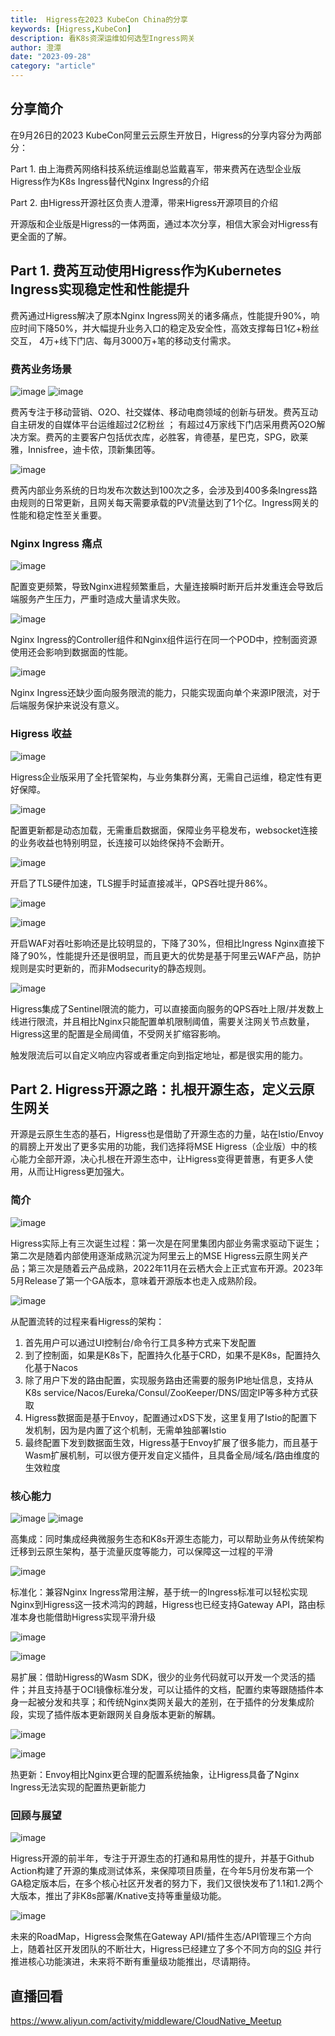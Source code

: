 ```yaml
---
title:  Higress在2023 KubeCon China的分享
keywords: [Higress,KubeCon]
description: 看K8s资深运维如何选型Ingress网关
author: 澄潭
date: "2023-09-28"
category: "article"
---
```


## 分享简介

在9月26日的2023 KubeCon阿里云云原生开放日，Higress的分享内容分为两部分：

Part 1. 由上海费芮网络科技系统运维副总监戴喜军，带来费芮在选型企业版Higress作为K8s Ingress替代Nginx Ingress的介绍

Part 2. 由Higress开源社区负责人澄潭，带来Higress开源项目的介绍

开源版和企业版是Higress的一体两面，通过本次分享，相信大家会对Higress有更全面的了解。

## Part 1. 费芮互动使用Higress作为Kubernetes Ingress实现稳定性和性能提升

费芮通过Higress解决了原本Nginx Ingress网关的诸多痛点，性能提升90%，响应时间下降50%，并大幅提升业务入口的稳定及安全性，高效支撑每日1亿+粉丝交互， 4万+线下门店、每月3000万+笔的移动支付需求。

### 费芮业务场景

![image](https://github.com/higress-group/higress-group.github.io/assets/6763318/0d4f761d-1471-49b6-a03c-38b11304262d)
![image](https://github.com/higress-group/higress-group.github.io/assets/6763318/dba8ae2a-93c8-4368-af3d-739f97090d39)

费芮专注于移动营销、O2O、社交媒体、移动电商领域的创新与研发。费芮互动自主研发的自媒体平台运维超过2亿粉丝 ； 有超过4万家线下门店采用费芮O2O解决方案。费芮的主要客户包括优衣库，必胜客，肯德基，星巴克，SPG，欧莱雅，Innisfree，迪卡侬，顶新集团等。

![image](https://github.com/higress-group/higress-group.github.io/assets/6763318/61791bae-b40c-4b90-bc4d-c23bc052911c)

费芮内部业务系统的日均发布次数达到100次之多，会涉及到400多条Ingress路由规则的日常更新，且网关每天需要承载的PV流量达到了1个亿。Ingress网关的性能和稳定性至关重要。

### Nginx Ingress 痛点

![image](https://github.com/higress-group/higress-group.github.io/assets/6763318/1d8a178e-05de-4114-96b3-7d4e11240374)

配置变更频繁，导致Nginx进程频繁重启，大量连接瞬时断开后并发重连会导致后端服务产生压力，严重时造成大量请求失败。

![image](https://github.com/higress-group/higress-group.github.io/assets/6763318/52e6ff5a-7374-4fe9-b001-ff6d3ac97744)

Nginx Ingress的Controller组件和Nginx组件运行在同一个POD中，控制面资源使用还会影响到数据面的性能。

![image](https://github.com/higress-group/higress-group.github.io/assets/6763318/b09a3db4-465b-46b8-8e35-bd274388f143)

Nginx Ingress还缺少面向服务限流的能力，只能实现面向单个来源IP限流，对于后端服务保护来说没有意义。

### Higress 收益

![image](https://github.com/higress-group/higress-group.github.io/assets/6763318/48388f01-7796-4f7d-b7d1-fb7bd1522925)

Higress企业版采用了全托管架构，与业务集群分离，无需自己运维，稳定性有更好保障。

![image](https://github.com/higress-group/higress-group.github.io/assets/6763318/5e689364-fb08-4ec1-9d71-49539da561b8)

配置更新都是动态加载，无需重启数据面，保障业务平稳发布，websocket连接的业务收益也特别明显，长连接可以始终保持不会断开。

![image](https://github.com/higress-group/higress-group.github.io/assets/6763318/29ae8168-e84d-41fb-bb4f-a258c4200a7e)

开启了TLS硬件加速，TLS握手时延直接减半，QPS吞吐提升86%。

![image](https://github.com/higress-group/higress-group.github.io/assets/6763318/4ace2996-5b5a-4331-90cb-8448c65042d5)

![image](https://github.com/higress-group/higress-group.github.io/assets/6763318/8664f436-c058-42bc-82c9-7355d24592ad)

开启WAF对吞吐影响还是比较明显的，下降了30%，但相比Ingress Nginx直接下降了90%，性能提升还是很明显，而且更大的优势是基于阿里云WAF产品，防护规则是实时更新的，而非Modsecurity的静态规则。

![image](https://github.com/higress-group/higress-group.github.io/assets/6763318/10fca63d-a0bb-45a1-82ee-de115bf577e7)

Higress集成了Sentinel限流的能力，可以直接面向服务的QPS吞吐上限/并发数上线进行限流，并且相比Nginx只能配置单机限制阈值，需要关注网关节点数量，Higress这里的配置是全局阈值，不受网关扩缩容影响。

触发限流后可以自定义响应内容或者重定向到指定地址，都是很实用的能力。

## Part 2. Higress开源之路：扎根开源生态，定义云原生网关

开源是云原生生态的基石，Higress也是借助了开源生态的力量，站在Istio/Envoy的肩膀上开发出了更多实用的功能，我们选择将MSE Higress（企业版）中的核心能力全部开源，决心扎根在开源生态中，让Higress变得更普惠，有更多人使用，从而让Higress更加强大。

### 简介

![image](https://github.com/higress-group/higress-group.github.io/assets/6763318/438dcf9a-96fa-4d0d-89ed-e810746c61ab)

Higress实际上有三次诞生过程：第一次是在阿里集团内部业务需求驱动下诞生；第二次是随着内部使用逐渐成熟沉淀为阿里云上的MSE Higress云原生网关产品；第三次是随着云产品成熟，2022年11月在云栖大会上正式宣布开源。2023年5月Release了第一个GA版本，意味着开源版本也走入成熟阶段。

![image](https://github.com/higress-group/higress-group.github.io/assets/6763318/783b96cc-b628-4784-a6cf-c2cf10e11f3f)

从配置流转的过程来看Higress的架构：

1. 首先用户可以通过UI控制台/命令行工具多种方式来下发配置
2. 到了控制面，如果是K8s下，配置持久化基于CRD，如果不是K8s，配置持久化基于Nacos
3. 除了用户下发的路由配置，实现服务路由还需要的服务IP地址信息，支持从K8s service/Nacos/Eureka/Consul/ZooKeeper/DNS/固定IP等多种方式获取
4. Higress数据面是基于Envoy，配置通过xDS下发，这里复用了Istio的配置下发机制，因为是内置了这个机制，无需单独部署Istio
5. 最终配置下发到数据面生效，Higress基于Envoy扩展了很多能力，而且基于Wasm扩展机制，可以很方便开发自定义插件，且具备全局/域名/路由维度的生效粒度

### 核心能力

![image](https://github.com/higress-group/higress-group.github.io/assets/6763318/be02b599-f82f-42be-a8e5-82f69b9196b8)
![image](https://github.com/higress-group/higress-group.github.io/assets/6763318/4dc3cc2b-d6fe-4717-a53a-3e75c5f826ca)

高集成：同时集成经典微服务生态和K8s开源生态能力，可以帮助业务从传统架构迁移到云原生架构，基于流量灰度等能力，可以保障这一过程的平滑

![image](https://github.com/higress-group/higress-group.github.io/assets/6763318/87f8eacd-39b6-4a26-a7a1-b78f6a5abb4f)

标准化：兼容Nginx Ingress常用注解，基于统一的Ingress标准可以轻松实现Nginx到Higress这一技术鸿沟的跨越，Higress也已经支持Gateway API，路由标准本身也能借助Higress实现平滑升级

![image](https://github.com/higress-group/higress-group.github.io/assets/6763318/33776d12-baf3-4d09-ae42-a5cadb655bef)

![image](https://github.com/higress-group/higress-group.github.io/assets/6763318/b9e4a718-c985-4ac4-9b7b-46a427ccb987)


易扩展：借助Higress的Wasm SDK，很少的业务代码就可以开发一个灵活的插件；并且支持基于OCI镜像标准分发，可以让插件的文档，配置约束等跟随插件本身一起被分发和共享；和传统Nginx类网关最大的差别，在于插件的分发集成阶段，实现了插件版本更新跟网关自身版本更新的解耦。

![image](https://github.com/higress-group/higress-group.github.io/assets/6763318/d037bd1d-89c1-4f9c-b489-857b46de31ca)

![image](https://github.com/higress-group/higress-group.github.io/assets/6763318/65f71cee-09d9-4e7b-aa6e-bd4c9a60de83)

热更新：Envoy相比Nginx更合理的配置系统抽象，让Higress具备了Nginx Ingress无法实现的配置热更新能力

### 回顾与展望

![image](https://github.com/higress-group/higress-group.github.io/assets/6763318/f46c4d68-8e31-44bb-afc6-c02c9fccb105)

Higress开源的前半年，专注于开源生态的打通和易用性的提升，并基于Github Action构建了开源的集成测试体系，来保障项目质量，在今年5月份发布第一个GA稳定版本后，在多个核心社区开发者的努力下，我们又很快发布了1.1和1.2两个大版本，推出了非K8s部署/Knative支持等重量级功能。


![image](https://github.com/higress-group/higress-group.github.io/assets/6763318/3ba10a71-b3f0-4ede-a150-c64e0b1003c4)

未来的RoadMap，Higress会聚焦在Gateway API/插件生态/API管理三个方向上，随着社区开发团队的不断壮大，Higress已经建立了多个不同方向的[SIG](https://github.com/alibaba/higress/issues/547) 并行推进核心功能演进，未来将不断有重量级功能推出，尽请期待。


## 直播回看

https://www.aliyun.com/activity/middleware/CloudNative_Meetup







